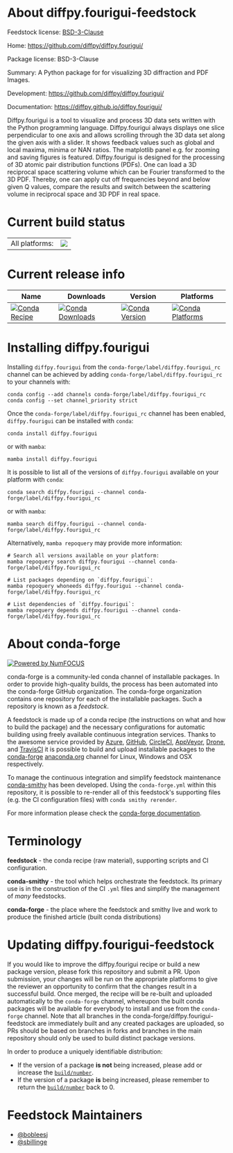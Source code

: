 About diffpy.fourigui-feedstock
===============================

Feedstock license: [BSD-3-Clause](https://github.com/conda-forge/diffpy.fourigui-feedstock/blob/main/LICENSE.txt)

Home: https://github.com/diffpy/diffpy.fourigui/

Package license: BSD-3-Clause

Summary: A Python package for for visualizing 3D diffraction and PDF Images.

Development: https://github.com/diffpy/diffpy.fourigui/

Documentation: https://diffpy.github.io/diffpy.fourigui/

Diffpy.fourigui is a tool to visualize and process 3D data sets written with the Python programming language. Diffpy.fourigui always displays one slice perpendicular to one axis and allows scrolling through the 3D data set along the given axis with a slider. It shows feedback values such as global and local maxima, minima or NAN ratios. The matplotlib panel e.g. for zooming and saving figures is featured. Diffpy.fourigui is designed for the processing of 3D atomic pair distribution functions (PDFs). One can load a 3D reciprocal space scattering volume which can be Fourier transformed to the 3D PDF. Thereby, one can apply cut off frequencies beyond and below given Q values, compare the results and switch between the scattering volume in reciprocal space and 3D PDF in real space.


Current build status
====================


<table><tr><td>All platforms:</td>
    <td>
      <a href="https://dev.azure.com/conda-forge/feedstock-builds/_build/latest?definitionId=23573&branchName=main">
        <img src="https://dev.azure.com/conda-forge/feedstock-builds/_apis/build/status/diffpy.fourigui-feedstock?branchName=main">
      </a>
    </td>
  </tr>
</table>

Current release info
====================

| Name | Downloads | Version | Platforms |
| --- | --- | --- | --- |
| [![Conda Recipe](https://img.shields.io/badge/recipe-diffpy.fourigui-green.svg)](https://anaconda.org/conda-forge/diffpy.fourigui) | [![Conda Downloads](https://img.shields.io/conda/dn/conda-forge/diffpy.fourigui.svg)](https://anaconda.org/conda-forge/diffpy.fourigui) | [![Conda Version](https://img.shields.io/conda/vn/conda-forge/diffpy.fourigui.svg)](https://anaconda.org/conda-forge/diffpy.fourigui) | [![Conda Platforms](https://img.shields.io/conda/pn/conda-forge/diffpy.fourigui.svg)](https://anaconda.org/conda-forge/diffpy.fourigui) |

Installing diffpy.fourigui
==========================

Installing `diffpy.fourigui` from the `conda-forge/label/diffpy.fourigui_rc` channel can be achieved by adding `conda-forge/label/diffpy.fourigui_rc` to your channels with:

```
conda config --add channels conda-forge/label/diffpy.fourigui_rc
conda config --set channel_priority strict
```

Once the `conda-forge/label/diffpy.fourigui_rc` channel has been enabled, `diffpy.fourigui` can be installed with `conda`:

```
conda install diffpy.fourigui
```

or with `mamba`:

```
mamba install diffpy.fourigui
```

It is possible to list all of the versions of `diffpy.fourigui` available on your platform with `conda`:

```
conda search diffpy.fourigui --channel conda-forge/label/diffpy.fourigui_rc
```

or with `mamba`:

```
mamba search diffpy.fourigui --channel conda-forge/label/diffpy.fourigui_rc
```

Alternatively, `mamba repoquery` may provide more information:

```
# Search all versions available on your platform:
mamba repoquery search diffpy.fourigui --channel conda-forge/label/diffpy.fourigui_rc

# List packages depending on `diffpy.fourigui`:
mamba repoquery whoneeds diffpy.fourigui --channel conda-forge/label/diffpy.fourigui_rc

# List dependencies of `diffpy.fourigui`:
mamba repoquery depends diffpy.fourigui --channel conda-forge/label/diffpy.fourigui_rc
```


About conda-forge
=================

[![Powered by
NumFOCUS](https://img.shields.io/badge/powered%20by-NumFOCUS-orange.svg?style=flat&colorA=E1523D&colorB=007D8A)](https://numfocus.org)

conda-forge is a community-led conda channel of installable packages.
In order to provide high-quality builds, the process has been automated into the
conda-forge GitHub organization. The conda-forge organization contains one repository
for each of the installable packages. Such a repository is known as a *feedstock*.

A feedstock is made up of a conda recipe (the instructions on what and how to build
the package) and the necessary configurations for automatic building using freely
available continuous integration services. Thanks to the awesome service provided by
[Azure](https://azure.microsoft.com/en-us/services/devops/), [GitHub](https://github.com/),
[CircleCI](https://circleci.com/), [AppVeyor](https://www.appveyor.com/),
[Drone](https://cloud.drone.io/welcome), and [TravisCI](https://travis-ci.com/)
it is possible to build and upload installable packages to the
[conda-forge](https://anaconda.org/conda-forge) [anaconda.org](https://anaconda.org/)
channel for Linux, Windows and OSX respectively.

To manage the continuous integration and simplify feedstock maintenance
[conda-smithy](https://github.com/conda-forge/conda-smithy) has been developed.
Using the ``conda-forge.yml`` within this repository, it is possible to re-render all of
this feedstock's supporting files (e.g. the CI configuration files) with ``conda smithy rerender``.

For more information please check the [conda-forge documentation](https://conda-forge.org/docs/).

Terminology
===========

**feedstock** - the conda recipe (raw material), supporting scripts and CI configuration.

**conda-smithy** - the tool which helps orchestrate the feedstock.
                   Its primary use is in the construction of the CI ``.yml`` files
                   and simplify the management of *many* feedstocks.

**conda-forge** - the place where the feedstock and smithy live and work to
                  produce the finished article (built conda distributions)


Updating diffpy.fourigui-feedstock
==================================

If you would like to improve the diffpy.fourigui recipe or build a new
package version, please fork this repository and submit a PR. Upon submission,
your changes will be run on the appropriate platforms to give the reviewer an
opportunity to confirm that the changes result in a successful build. Once
merged, the recipe will be re-built and uploaded automatically to the
`conda-forge` channel, whereupon the built conda packages will be available for
everybody to install and use from the `conda-forge` channel.
Note that all branches in the conda-forge/diffpy.fourigui-feedstock are
immediately built and any created packages are uploaded, so PRs should be based
on branches in forks and branches in the main repository should only be used to
build distinct package versions.

In order to produce a uniquely identifiable distribution:
 * If the version of a package **is not** being increased, please add or increase
   the [``build/number``](https://docs.conda.io/projects/conda-build/en/latest/resources/define-metadata.html#build-number-and-string).
 * If the version of a package **is** being increased, please remember to return
   the [``build/number``](https://docs.conda.io/projects/conda-build/en/latest/resources/define-metadata.html#build-number-and-string)
   back to 0.

Feedstock Maintainers
=====================

* [@bobleesj](https://github.com/bobleesj/)
* [@sbillinge](https://github.com/sbillinge/)

